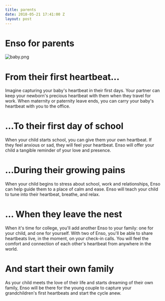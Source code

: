 ```yaml
---
title: parents
date: 2018-05-21 17:41:00 Z
layout: post
---
```


# Enso for parents

![baby.png](/uploads/baby.png)
# From their first heartbeat...

Imagine capturing your baby's heartbeat in their first days. Your partner can keep your newborn's precious heartbeat with them when they travel for work. When maternity or paternity leave ends, you can carry your baby's heartbeat with you to the office. 

# ...To their first day of school

When your child starts school, you can give them your own heartbeat. If they feel anxious or sad, they will feel your heartbeat. Enso will offer your child a tangible reminder of your love and presence.

# ...During their growing pains

When your child begins to stress about school, work and relationships, Enso can help guide them to a place of calm and ease. Enso will teach your child to tune into their heartbeat, breathe, and relax.

# ... When they leave the nest

When it's time for college, you'll add another Enso to your family: one for your child, and one for yourself. With two of Enso, you'll be able to share heartbeats live, in the moment, on your check-in calls. You will feel the comfort and connection of each other's heartbeat from anywhere in the world. 

# And start their own family

As your child meets the love of their life and starts dreaming of their own family, Enso will be there for the young couple to capture your grandchildren's first heartbeats and start the cycle anew.